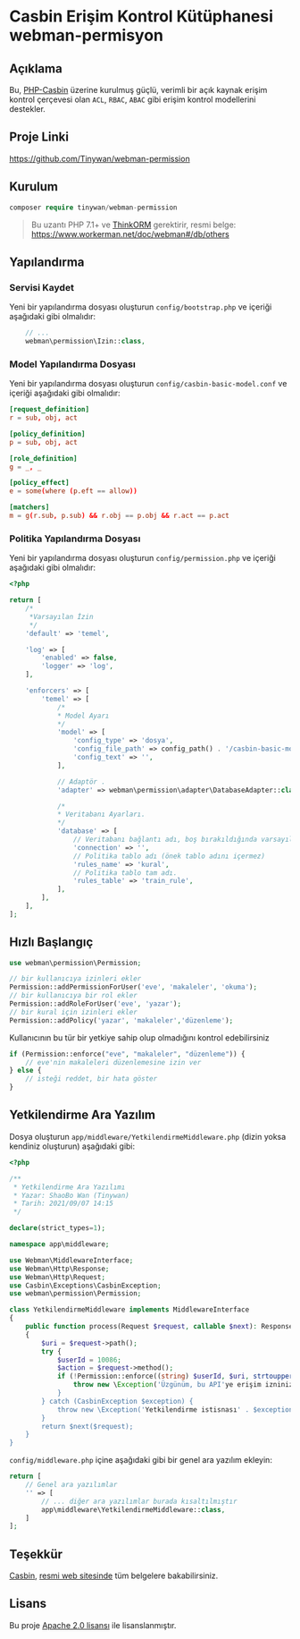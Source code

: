 # Casbin Erişim Kontrol Kütüphanesi webman-permisyon

## Açıklama

Bu, [PHP-Casbin](https://github.com/php-casbin/php-casbin) üzerine kurulmuş güçlü, verimli bir açık kaynak erişim kontrol çerçevesi olan `ACL`, `RBAC`, `ABAC` gibi erişim kontrol modellerini destekler.

## Proje Linki

https://github.com/Tinywan/webman-permission

## Kurulum

```php
composer require tinywan/webman-permission
```
> Bu uzantı PHP 7.1+ ve [ThinkORM](https://www.kancloud.cn/manual/think-orm/1257998) gerektirir, resmi belge: https://www.workerman.net/doc/webman#/db/others

## Yapılandırma

### Servisi Kaydet

Yeni bir yapılandırma dosyası oluşturun `config/bootstrap.php` ve içeriği aşağıdaki gibi olmalıdır:

```php
    // ...
    webman\permission\Izin::class,
```
### Model Yapılandırma Dosyası

Yeni bir yapılandırma dosyası oluşturun `config/casbin-basic-model.conf` ve içeriği aşağıdaki gibi olmalıdır:

```conf
[request_definition]
r = sub, obj, act

[policy_definition]
p = sub, obj, act

[role_definition]
g = _, _

[policy_effect]
e = some(where (p.eft == allow))

[matchers]
m = g(r.sub, p.sub) && r.obj == p.obj && r.act == p.act
```
### Politika Yapılandırma Dosyası

Yeni bir yapılandırma dosyası oluşturun `config/permission.php` ve içeriği aşağıdaki gibi olmalıdır:

```php
<?php

return [
    /*
     *Varsayılan İzin
     */
    'default' => 'temel',

    'log' => [
        'enabled' => false,
        'logger' => 'log',
    ],

    'enforcers' => [
        'temel' => [
            /*
            * Model Ayarı
            */
            'model' => [
                'config_type' => 'dosya',
                'config_file_path' => config_path() . '/casbin-basic-model.conf',
                'config_text' => '',
            ],

            // Adaptör .
            'adapter' => webman\permission\adapter\DatabaseAdapter::class,

            /*
            * Veritabanı Ayarları.
            */
            'database' => [
                // Veritabanı bağlantı adı, boş bırakıldığında varsayılan yapılandırma.
                'connection' => '',
                // Politika tablo adı (önek tablo adını içermez)
                'rules_name' => 'kural',
                // Politika tablo tam adı.
                'rules_table' => 'train_rule',
            ],
        ],
    ],
];
```

## Hızlı Başlangıç

```php
use webman\permission\Permission;

// bir kullanıcıya izinleri ekler
Permission::addPermissionForUser('eve', 'makaleler', 'okuma');
// bir kullanıcıya bir rol ekler
Permission::addRoleForUser('eve', 'yazar');
// bir kural için izinleri ekler
Permission::addPolicy('yazar', 'makaleler','düzenleme');
```

Kullanıcının bu tür bir yetkiye sahip olup olmadığını kontrol edebilirsiniz

```php
if (Permission::enforce("eve", "makaleler", "düzenleme")) {
    // eve'nin makaleleri düzenlemesine izin ver
} else {
    // isteği reddet, bir hata göster
}
````

## Yetkilendirme Ara Yazılım

Dosya oluşturun `app/middleware/YetkilendirmeMiddleware.php` (dizin yoksa kendiniz oluşturun) aşağıdaki gibi:

```php
<?php

/**
 * Yetkilendirme Ara Yazılımı
 * Yazar: ShaoBo Wan (Tinywan)
 * Tarih: 2021/09/07 14:15
 */

declare(strict_types=1);

namespace app\middleware;

use Webman\MiddlewareInterface;
use Webman\Http\Response;
use Webman\Http\Request;
use Casbin\Exceptions\CasbinException;
use webman\permission\Permission;

class YetkilendirmeMiddleware implements MiddlewareInterface
{
	public function process(Request $request, callable $next): Response
	{
		$uri = $request->path();
		try {
			$userId = 10086;
			$action = $request->method();
			if (!Permission::enforce((string) $userId, $uri, strtoupper($action))) {
				throw new \Exception('Üzgünüm, bu API'ye erişim izniniz yok');
			}
		} catch (CasbinException $exception) {
			throw new \Exception('Yetkilendirme istisnası' . $exception->getMessage());
		}
		return $next($request);
	}
}
```

`config/middleware.php` içine aşağıdaki gibi bir genel ara yazılım ekleyin:

```php
return [
    // Genel ara yazılımlar
    '' => [
        // ... diğer ara yazılımlar burada kısaltılmıştır
        app\middleware\YetkilendirmeMiddleware::class,
    ]
];
```

## Teşekkür

[Casbin](https://github.com/php-casbin/php-casbin), [resmi web sitesinde](https://casbin.org/) tüm belgelere bakabilirsiniz.

## Lisans

Bu proje [Apache 2.0 lisansı](LICENSE) ile lisanslanmıştır.
